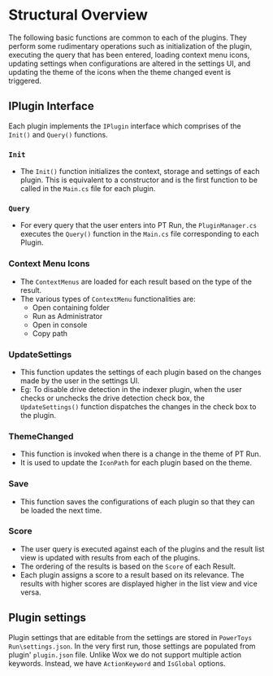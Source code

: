 # Structural Overview
The following basic functions are common to each of the plugins. They perform some rudimentary operations such as initialization of the plugin, executing the query that has been entered, loading context menu icons, updating settings when configurations are altered in the settings UI, and updating the theme of the icons when the theme changed event is triggered.

## IPlugin Interface
Each plugin implements the `IPlugin` interface which comprises of the `Init()` and `Query()` functions.

### `Init`
- The `Init()` function initializes the context, storage and settings of each plugin. This is equivalent to a constructor and is the first function to be called in the `Main.cs` file for each plugin.

### `Query`
- For every query that the user enters into PT Run, the `PluginManager.cs` executes the `Query()` function in the `Main.cs` file corresponding to each Plugin.

### Context Menu Icons
- The `ContextMenus` are loaded for each result based on the type of the result.
- The various types of `ContextMenu` functionalities are:
    - Open containing folder
    - Run as Administrator
    - Open in console
    - Copy path

### UpdateSettings
- This function updates the settings of each plugin based on the changes made by the user in the settings UI.
- Eg: To disable drive detection in the indexer plugin, when the user checks or unchecks the drive detection check box, the `UpdateSettings()` function dispatches the changes in the check box to the plugin.

### ThemeChanged
- This function is invoked when there is a change in the theme of PT Run.
- It is used to update the `IconPath` for each plugin based on the theme.

### Save
- This function saves the configurations of each plugin so that they can be loaded the next time.

### Score
- The user query is executed against each of the plugins and the result list view is updated with results from each of the plugins.
- The ordering of the results is based on the `Score` of each Result.
- Each plugin assigns a score to a result based on its relevance. The results with higher scores are displayed higher in the list view and vice versa.

## Plugin settings 
Plugin settings that are editable from the settings are stored in `PowerToys Run\settings.json`. In the very first run, those settings are populated from plugin' `plugin.json` file. Unlike Wox we do not support multiple action keywords. Instead, we have `ActionKeyword` and `IsGlobal` options.
